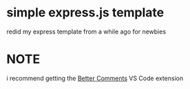 # simple express.js template

redid my express template from a while ago for newbies

# NOTE
i recommend getting the [Better Comments](https://marketplace.visualstudio.com/items?itemName=aaron-bond.better-comments) VS Code extension
